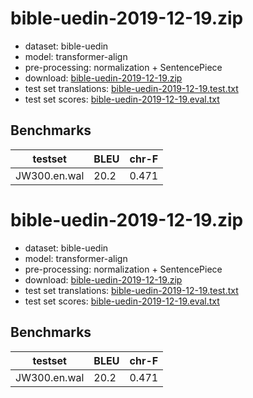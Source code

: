 # bible-uedin-2019-12-19.zip

* dataset: bible-uedin
* model: transformer-align
* pre-processing: normalization + SentencePiece
* download: [bible-uedin-2019-12-19.zip](https://object.pouta.csc.fi/OPUS-MT-dev/en-wal/bible-uedin-2019-12-19.zip)
* test set translations: [bible-uedin-2019-12-19.test.txt](https://object.pouta.csc.fi/OPUS-MT-dev/en-wal/bible-uedin-2019-12-19.test.txt)
* test set scores: [bible-uedin-2019-12-19.eval.txt](https://object.pouta.csc.fi/OPUS-MT-dev/en-wal/bible-uedin-2019-12-19.eval.txt)

## Benchmarks

| testset               | BLEU  | chr-F |
|-----------------------|-------|-------|
| JW300.en.wal 	| 20.2 	| 0.471 |

# bible-uedin-2019-12-19.zip

* dataset: bible-uedin
* model: transformer-align
* pre-processing: normalization + SentencePiece
* download: [bible-uedin-2019-12-19.zip](https://object.pouta.csc.fi/OPUS-MT-dev/en-wal/bible-uedin-2019-12-19.zip)
* test set translations: [bible-uedin-2019-12-19.test.txt](https://object.pouta.csc.fi/OPUS-MT-dev/en-wal/bible-uedin-2019-12-19.test.txt)
* test set scores: [bible-uedin-2019-12-19.eval.txt](https://object.pouta.csc.fi/OPUS-MT-dev/en-wal/bible-uedin-2019-12-19.eval.txt)

## Benchmarks

| testset               | BLEU  | chr-F |
|-----------------------|-------|-------|
| JW300.en.wal 	| 20.2 	| 0.471 |

